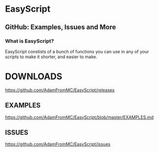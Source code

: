 <h1> EasyScript </h1>

<h2> GitHub: Examples, Issues and More </h2>

### What is EasyScript?

EasyScript constists of a bunch of functions you can use in any of your scripts to make it shorter, and easier to make.

# DOWNLOADS
https://github.com/AdamFromMC/EasyScript/releases
## EXAMPLES
https://github.com/AdamFromMC/EasyScript/blob/master/EXAMPLES.md
## ISSUES
https://github.com/AdamFromMC/EasyScript/issues
